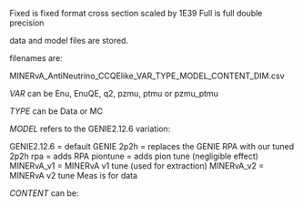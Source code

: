 Fixed is fixed format cross section scaled by 1E39
Full is full double precision

data and model files are stored.

filenames are:

MINERvA_AntiNeutrino_CCQElike_VAR_TYPE_MODEL_CONTENT_DIM.csv

*VAR* can be Enu, EnuQE, q2, pzmu, ptmu or pzmu_ptmu

*TYPE* can be Data or MC

*MODEL* refers to the GENIE2.12.6 variation:

GENIE2.12.6 = default GENIE
2p2h = replaces the GENIE RPA with our tuned 2p2h
rpa = adds RPA
piontune = adds pion tune (negligible effect)
MINERvA_v1 = MINERvA v1 tune (used for extraction)
MINERvA_v2 = MINERvA v2 tune
Meas is for data

*CONTENT* can be:
